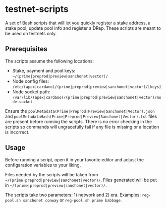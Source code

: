 # testnet-scripts

A set of Bash scripts that will let you quickly register a stake address, a stake pool, update pool info and register a DRep. These scripts are meant to be used on testnets only.

## Prerequisites

The scripts assume the following locations:
- Stake, payment and pool keys: `~/(prime|preprod|preview|sanchonet|vector)/`
- Node config files: `/etc/(apex|cardano)/(prime|preprod|preview|sanchonet|vector)/[keys]`
- Node socket path: `/var/lib/(apex|cardano)/(prime|preprod|preview|sanchonet|vector)/node.socket`

Ensure the `poolMetadata(Prime|Preprod|Preview|Sanchonet|Vector).json` and `poolMetadataHash(Prime|Preprod|Preview|Sanchonet|Vector).txt` files are present before running the scripts. There is no error checking in the scripts so commands will ungracefully fail if any file is missing or a location is incorrect.

## Usage
Before running a script, open it in your favorite editor and adjust the configaration variables to your liking.

Files needed by the scripts will be taken from `~/(prime|preprod|preview|sanchonet|vector)/`. Files generated will be put in `~/(prime|preprod|preview|sanchonet|vector)/`.

The scripts take two parameters: 1) network and 2) era. Examples: `reg-pool.sh sanchonet conway` or `reg-pool.sh prime babbage`.